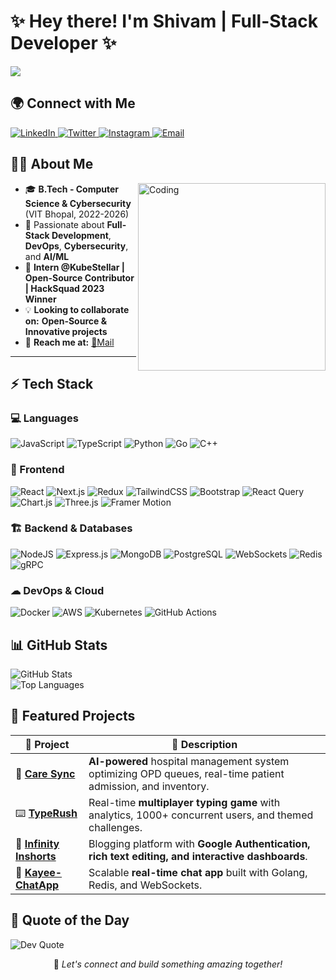 # <div align="left">✨ Hey there! I'm Shivam | Full-Stack Developer ✨</div>

<div align="left">
  <a href="https://git.io/typing-svg">
    <img src="https://readme-typing-svg.herokuapp.com?color=62F7F3&size=25&center=true&vCenter=true&width=600&lines=Full-Stack+Developer;DevOps+Enthusiast;Open-Source+Contributor;Cybersecurity+Explorer;AI/ML+Enthusiast" />
  </a>
</div>

## 🌍 Connect with Me
<p align="left">
  <a href="https://linkedin.com/in/shivxmm/" target="_blank">
    <img src="https://img.shields.io/badge/LinkedIn-%230077B5.svg?logo=linkedin&logoColor=white" alt="LinkedIn" />
  </a>
  <a href="https://twitter.com/btwshivxm" target="_blank">
    <img src="https://img.shields.io/badge/Twitter-%231DA1F2.svg?logo=Twitter&logoColor=white" alt="Twitter" />
  </a>
  <a href="https://instagram.com/btwshivxm" target="_blank">
    <img src="https://img.shields.io/badge/Instagram-%23E4405F.svg?logo=Instagram&logoColor=white" alt="Instagram" />
  </a>
  <a href="mailto:shivam200446@gmail.com" target="_blank">
    <img src="https://img.shields.io/badge/Email-D14836?style=flat&logo=gmail&logoColor=white" alt="Email" />
  </a>
</p>

## 👨‍💻 About Me
<img align="right" alt="Coding" width="300" src="https://raw.githubusercontent.com/TheDudeThatCode/TheDudeThatCode/master/Assets/Developer.gif">

- 🎓 **B.Tech - Computer Science & Cybersecurity** (VIT Bhopal, 2022-2026)
- 🚀 Passionate about <b>Full-Stack Development</b>, <b>DevOps</b>, <b>Cybersecurity</b>, and <b>AI/ML</b>
- 💼 **Intern @KubeStellar | Open-Source Contributor | HackSquad 2023 Winner**
- 💡 **Looking to collaborate on:** **Open-Source & Innovative projects**   
- 📩 **Reach me at:** [📧Mail](mailto:shivam200446@gmail.com)

---

## ⚡ Tech Stack
### 💻 Languages
<p>
  <img src="https://img.shields.io/badge/javascript-%23323330.svg?style=for-the-badge&logo=javascript&logoColor=%23F7DF1E" alt="JavaScript" />
  <img src="https://img.shields.io/badge/typescript-%23007ACC.svg?style=for-the-badge&logo=typescript&logoColor=white" alt="TypeScript" />
  <img src="https://img.shields.io/badge/python-3670A0?style=for-the-badge&logo=python&logoColor=ffdd54" alt="Python" />
  <img src="https://img.shields.io/badge/go-%2300ADD8.svg?style=for-the-badge&logo=go&logoColor=white" alt="Go" />
  <img src="https://img.shields.io/badge/c++-%2300599C.svg?style=for-the-badge&logo=c%2B%2B&logoColor=white" alt="C++" />
</p>

### 🎨 Frontend
<p>
  <img src="https://img.shields.io/badge/react-%2320232a.svg?style=for-the-badge&logo=react&logoColor=%2361DAFB" alt="React" />
  <img src="https://img.shields.io/badge/Next-black?style=for-the-badge&logo=next.js&logoColor=white" alt="Next.js" />
  <img src="https://img.shields.io/badge/redux-%23593d88.svg?style=for-the-badge&logo=redux&logoColor=white" alt="Redux" />
  <img src="https://img.shields.io/badge/tailwindcss-%2338B2AC.svg?style=for-the-badge&logo=tailwind-css&logoColor=white" alt="TailwindCSS" />
  <img src="https://img.shields.io/badge/bootstrap-%238511FA.svg?style=for-the-badge&logo=bootstrap&logoColor=white" alt="Bootstrap" />
  <img src="https://img.shields.io/badge/react%20query-%23FF4154.svg?style=for-the-badge&logo=react-query&logoColor=white" alt="React Query" />
  <img src="https://img.shields.io/badge/chart.js-F5788D.svg?style=for-the-badge&logo=chart.js&logoColor=white" alt="Chart.js" />
  <img src="https://img.shields.io/badge/three.js-%23000000.svg?style=for-the-badge&logo=three.js&logoColor=white" alt="Three.js" />
  <img src="https://img.shields.io/badge/framer--motion-%23000000.svg?style=for-the-badge&logo=framer&logoColor=white" alt="Framer Motion" />
</p>

### 🏗 Backend & Databases
<p>
  <img src="https://img.shields.io/badge/node.js-6DA55F?style=for-the-badge&logo=node.js&logoColor=white" alt="NodeJS" />
  <img src="https://img.shields.io/badge/express.js-%23404d59.svg?style=for-the-badge&logo=express&logoColor=%2361DAFB" alt="Express.js" />
  <img src="https://img.shields.io/badge/MongoDB-%234ea94b.svg?style=for-the-badge&logo=mongodb&logoColor=white" alt="MongoDB" />
  <img src="https://img.shields.io/badge/PostgreSQL-316192?style=for-the-badge&logo=postgresql&logoColor=white" alt="PostgreSQL" />
  <img src="https://img.shields.io/badge/WebSockets-0088CC?style=for-the-badge&logo=websockets&logoColor=white" alt="WebSockets" />
  <img src="https://img.shields.io/badge/Redis-%23DC382D.svg?style=for-the-badge&logo=redis&logoColor=white" alt="Redis" />
  <img src="https://img.shields.io/badge/gRPC-4285F4?style=for-the-badge&logo=google&logoColor=white" alt="gRPC" />
</p>

### ☁ DevOps & Cloud
<p>
  <img src="https://img.shields.io/badge/docker-%230db7ed.svg?style=for-the-badge&logo=docker&logoColor=white" alt="Docker" />
  <img src="https://img.shields.io/badge/AWS-%23FF9900.svg?style=for-the-badge&logo=amazon-aws&logoColor=white" alt="AWS" />
  <img src="https://img.shields.io/badge/Kubernetes-326CE5?style=for-the-badge&logo=kubernetes&logoColor=white" alt="Kubernetes" />
  <img src="https://img.shields.io/badge/github%20actions-%232671E5.svg?style=for-the-badge&logo=githubactions&logoColor=white" alt="GitHub Actions" />
</p>

## 📊 GitHub Stats
<div align="left">
  <img src="https://github-readme-stats.vercel.app/api?username=btwshivam&theme=tokyonight&hide_border=true&include_all_commits=false&count_private=true" alt="GitHub Stats" /><br/>
  <img src="https://github-readme-stats.vercel.app/api/top-langs/?username=btwshivam&theme=tokyonight&hide_border=true&include_all_commits=false&count_private=true&layout=compact" alt="Top Languages" />
</div>

## 📌 Featured Projects
| 🚀 Project | 🔹 Description |
|-----------|--------------|
| 🏥 [**Care Sync**](https://github.com/btwshivam/Care-Sync) | **AI-powered** hospital management system optimizing OPD queues, real-time patient admission, and inventory. |
| ⌨️ [**TypeRush**](https://github.com/btwshivam/TypeRush) | Real-time **multiplayer typing game** with analytics, 1000+ concurrent users, and themed challenges. |
| 📰 [**Infinity Inshorts**](https://github.com/btwshivam/InfinityInshots) | Blogging platform with **Google Authentication, rich text editing, and interactive dashboards**. |
| 💬 [**Kayee-ChatApp**](https://github.com/btwshivam/Kayee-ChatApp) | Scalable **real-time chat app** built with Golang, Redis, and WebSockets. |

## 💭 Quote of the Day

<div align="left">
  <img src="https://quotes-github-readme.vercel.app/api?type=horizontal&theme=tokyonight" alt="Dev Quote" />
</div>

<div align="center">
  <p>🤝 <i>Let's connect and build something amazing together!</i></p>
</div>
